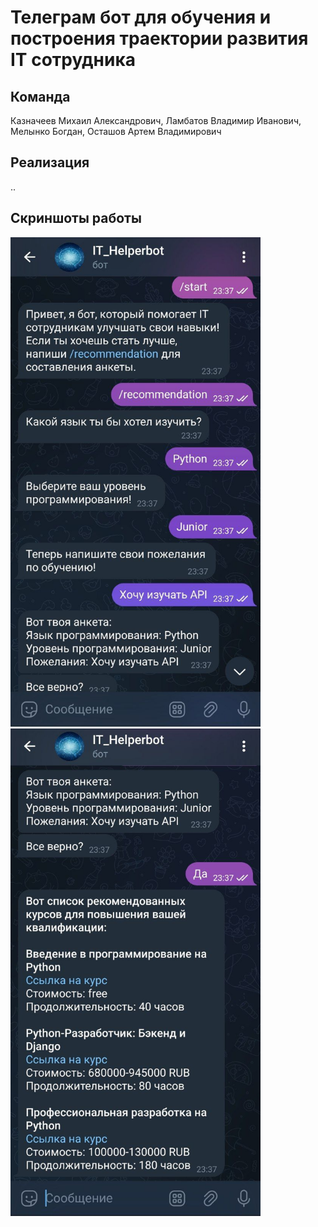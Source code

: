 # Телеграм бот для обучения и построения траектории развития IT сотрудника

## Команда
Казначеев Михаил Александрович, Ламбатов Владимир Иванович, Мелынко Богдан, Осташов Артем Владимирович




## Реализация

..

## Скриншоты работы

<img src="images/2.jpg" alt="drawing" width="400"/>   
<img src="images/1.jpg" alt="drawing" width="400"/>

